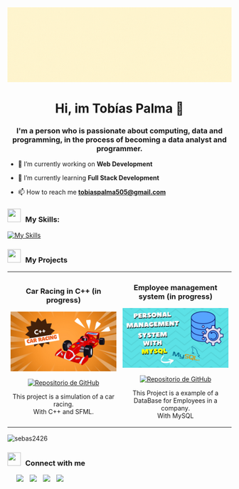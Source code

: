 <img src="Banner.gif">
<h1 align="center">Hi, im Tobías Palma 👋</h1>

<h3 align="center">I'm a person who is passionate about computing, data and programming, in the process of becoming a data analyst and programmer.</h3>

- 🔭 I’m currently working on **Web Development**

- 🌱 I’m currently learning **Full Stack Development**

- 📫 How to reach me **tobiaspalma505@gmail.com**


<h3><img src="https://media.giphy.com/media/iY8CRBdQXODJSCERIr/giphy.gif" width="30" height="30" style="margin-right: 10px;">My Skills:</h3>

[![My Skills](https://skillicons.dev/icons?i=mysql,py,postgres,visualstudio,linux,git,cpp,c,html,css,javascript)](https://skillicons.dev)


<h3> <img src="https://media.giphy.com/media/iY8CRBdQXODJSCERIr/giphy.gif" width="30" height="30" style="margin-right: 10px;">My Projects</h3>
<table>
<tr>
<td width="50%">
<h3 align="center">Car Racing in C++ (in progress)</h3>
<div align="center">
<a target="_blank"><img src="Car_racing_mini.png" width="400" alt="Car Racing in C++"></a>
<p>
<a href="https://github.com/sebas2426/Car-Racing-" target="_blank">
    <img src="https://img.shields.io/badge/CODE-ff9?style=for-the-badge&logo=github&logoColor=black" alt="Repositorio de GitHub">
</a>

</p>
<p>This project is a simulation of a car racing. <br>
	With C++ and SFML.</p>
</div>
                                                                                      
</td>

<td width="50%">
<h3 align="center">Employee management system (in progress)</h3>
<div align="center">
<a target="_blank"><img src="Personal_management.png" width="400" alt="Employee management system"></a>
<p>
<a href="https://github.com/sebas2426/MySQL_employee_management_system-" target="_blank">
    <img src="https://img.shields.io/badge/CODE-ff9?style=for-the-badge&logo=github&logoColor=black" alt="Repositorio de GitHub">
</a>

</p>
<p>This Project is a example of a DataBase for Employees in a company. <br>
	With MySQL</p>
</div>
                                                                                      
</td>
</table>
<p><img align="center" src="https://github-readme-stats.vercel.app/api/top-langs?username=sebas2426&show_icons=true&locale=en&layout=compact" alt="sebas2426" /></p>

<h3> <img src="https://media.giphy.com/media/iY8CRBdQXODJSCERIr/giphy.gif" width="30" height="30" style="margin-right: 10px;">Connect with me</h3>
<p align="center">

 <div class="icons-social" style="margin-left: 10px;">
        <a style="margin-left: 10px;"  target="_blank" href="https://www.linkedin.com/in/tob%C3%ADas-palma-a486a7282/">
			<img src="https://img.icons8.com/doodle/40/000000/linkedin--v2.png"></a>
        <a style="margin-left: 10px;" target="_blank" href="https://github.com/sebas2426">
		<img src="https://img.icons8.com/doodle/40/000000/github--v1.png"></a>
			           <a style="margin-left: 10px;" target="_blank" href="https://www.instagram.com/tobia_s505/">
			<img src="https://img.icons8.com/doodle/40/000000/instagram-new--v2.png"></a>
				<a style="margin-left: 10px;" target="_blank" href="https://www.youtube.com/channel/UC-			ZdNkKNHC6KguDqNFKO2Nw?view_as=subscriber">
				<img src="https://img.icons8.com/doodle/1x/youtube--v2.png" ></a>
				</a>
		<!--<a style="margin-left: 5px;" target="_blank" href="https://github.com/100rabhcsmc/Me.io/blob/master/01SaurabhChavanReactNativeResume.pdf">
					<img width="44" height="44" src="https://img.icons8.com/doodle/40/google-docs--v1.png" alt="google-docs--v1"/></a>
      </div>-->

</p>
